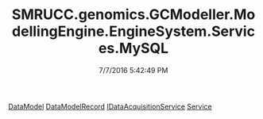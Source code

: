 ﻿---
title: SMRUCC.genomics.GCModeller.ModellingEngine.EngineSystem.Services.MySQL
date: 7/7/2016 5:42:49 PM
---

[DataModel](T-SMRUCC.genomics.GCModeller.ModellingEngine.EngineSystem.Services.MySQL.DataModel.html)
[DataModelRecord](T-SMRUCC.genomics.GCModeller.ModellingEngine.EngineSystem.Services.MySQL.DataModelRecord.html)
[IDataAcquisitionService](T-SMRUCC.genomics.GCModeller.ModellingEngine.EngineSystem.Services.MySQL.IDataAcquisitionService.html)
[Service](T-SMRUCC.genomics.GCModeller.ModellingEngine.EngineSystem.Services.MySQL.Service.html)
